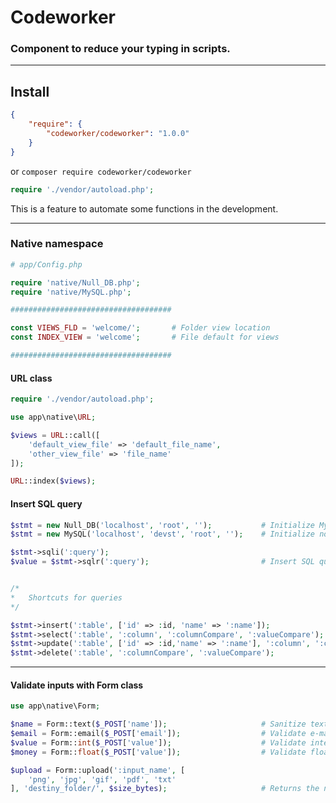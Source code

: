 # Codeworker
### Component to reduce your typing in scripts.

---

## Install

```json
{
    "require": {
        "codeworker/codeworker": "1.0.0"
    }
}
````
or ```composer require codeworker/codeworker```

```php
require './vendor/autoload.php';
````

This is a feature to automate some functions in the development.

---
### Native namespace

```php
# app/Config.php

require 'native/Null_DB.php';
require 'native/MySQL.php';

####################################

const VIEWS_FLD = 'welcome/';       # Folder view location
const INDEX_VIEW = 'welcome';       # File default for views

####################################
```

#### URL class

```php
require './vendor/autoload.php';

use app\native\URL;

$views = URL::call([
    'default_view_file' => 'default_file_name',
    'other_view_file' => 'file_name'
]);

URL::index($views);
```

#### Insert SQL query
```php
$stmt = new Null_DB('localhost', 'root', '');           # Initialize MySQL with no database created
$stmt = new MySQL('localhost', 'devst', 'root', '');    # Initialize normal MySQL class

$stmt->sqli(':query');
$value = $stmt->sqlr(':query');                         # Insert SQL query and returns a value
````

```php

/*
*   Shortcuts for queries
*/

$stmt->insert(':table', ['id' => :id, 'name' => ':name']);
$stmt->select(':table', ':column', ':columnCompare', ':valueCompare');
$stmt->update(':table', ['id' => :id,'name' => ':name'], ':column', ':columnCompare');
$stmt->delete(':table', ':columnCompare', ':valueCompare');
````

---

#### Validate inputs with Form class
```php
use app\native\Form;

$name = Form::text($_POST['name']);                     # Sanitize text
$email = Form::email($_POST['email']);                  # Validate e-mail
$value = Form::int($_POST['value']);                    # Validate integers
$money = Form::float($_POST['value']);                  # Validate floats

$upload = Form::upload(':input_name', [
    'png', 'jpg', 'gif', 'pdf', 'txt'
], 'destiny_folder/', $size_bytes);                     # Returns the name of the random entry
````
